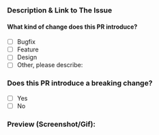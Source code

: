 <!-- PULL REQUEST TEMPLATE -->

<!-- (Update " [ ]" to " [x]" to check a box) -->

### Description & Link to The Issue

#### What kind of change does this PR introduce? 
<!-- (check at least one) -->

* [ ] Bugfix
* [ ] Feature
* [ ] Design
* [ ] Other, please describe:

### Does this PR introduce a breaking change? 
<!-- (check one) -->

* [ ] Yes
* [ ] No

<!-- If yes, please describe the impact and migration path for existing websites: -->

### Preview (Screenshot/Gif):
